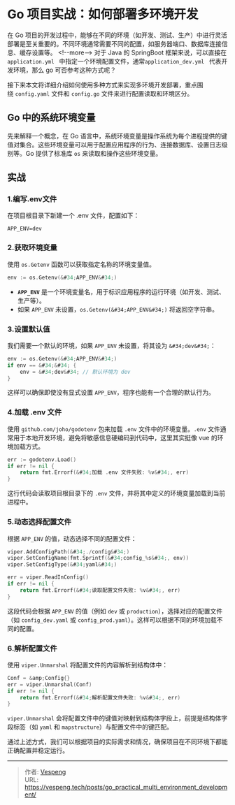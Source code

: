 # Go 项目实战：如何部署多环境开发


在 Go 项目的开发过程中，能够在不同的环境（如开发、测试、生产）中进行灵活部署是至关重要的。不同环境通常需要不同的配置，如服务器端口、数据库连接信息、缓存设置等。
&lt;!--more--&gt;
对于 Java 的 SpringBoot 框架来说，可以直接在 `application.yml ` 中指定一个环境配置文件，通常`application_dev.yml ` 代表开发环境，那么 go 可否参考这种方式呢？

接下来本文将详细介绍如何使用多种方式来实现多环境开发部署，重点围绕 `config.yaml` 文件和 `config.go` 文件来进行配置读取和环境区分。

## Go 中的系统环境变量

先来解释一个概念，在 Go 语言中，系统环境变量是操作系统为每个进程提供的键值对集合。这些环境变量可以用于配置应用程序的行为、连接数据库、设置日志级别等。Go 提供了标准库 `os` 来读取和操作这些环境变量。

## 实战

### 1.编写.env文件

在项目根目录下新建一个 .env 文件，配置如下：

```shell
APP_ENV=dev
```

### 2.获取环境变量

使用 `os.Getenv` 函数可以获取指定名称的环境变量值。

```go
env := os.Getenv(&#34;APP_ENV&#34;)
```

- **`APP_ENV`** 是一个环境变量名，用于标识应用程序的运行环境（如开发、测试、生产等）。
- 如果 `APP_ENV` 未设置，`os.Getenv(&#34;APP_ENV&#34;)` 将返回空字符串。

### 3.设置默认值

我们需要一个默认的环境，如果 `APP_ENV` 未设置，将其设为 `&#34;dev&#34;`：

```go
env := os.Getenv(&#34;APP_ENV&#34;)
if env == &#34;&#34; {
    env = &#34;dev&#34; // 默认环境为 dev
}
```

这样可以确保即使没有显式设置 `APP_ENV`，程序也能有一个合理的默认行为。

### 4.加载 .env 文件

使用 `github.com/joho/godotenv` 包来加载 `.env` 文件中的环境变量。`.env` 文件通常用于本地开发环境，避免将敏感信息硬编码到代码中，这里其实挺像 vue 的环境加载方式。

```go
err := godotenv.Load()
if err != nil {
    return fmt.Errorf(&#34;加载 .env 文件失败: %v&#34;, err)
}
```

这行代码会读取项目根目录下的 `.env` 文件，并将其中定义的环境变量加载到当前进程中。

### 5.动态选择配置文件

根据 `APP_ENV` 的值，动态选择不同的配置文件：

```go
viper.AddConfigPath(&#34;./config&#34;)
viper.SetConfigName(fmt.Sprintf(&#34;config_%s&#34;, env))
viper.SetConfigType(&#34;yaml&#34;)

err = viper.ReadInConfig()
if err != nil {
    return fmt.Errorf(&#34;读取配置文件失败: %v&#34;, err)
}
```

这段代码会根据 `APP_ENV` 的值（例如 `dev` 或 `production`），选择对应的配置文件（如 `config_dev.yaml` 或 `config_prod.yaml`）。这样可以根据不同的环境加载不同的配置。

### 6.解析配置文件

使用 `viper.Unmarshal` 将配置文件的内容解析到结构体中：

```go
Conf = &amp;Config{}
err = viper.Unmarshal(Conf)
if err != nil {
    return fmt.Errorf(&#34;解析配置文件失败: %v&#34;, err)
}
```

`viper.Unmarshal` 会将配置文件中的键值对映射到结构体字段上，前提是结构体字段标签（如 `yaml` 和 `mapstructure`）与配置文件中的键匹配。

通过上述方式，我们可以根据项目的实际需求和情况，确保项目在不同环境下都能正确配置并稳定运行。


---

> 作者: [Vespeng](https://github.com/vespeng/)  
> URL: https://vespeng.tech/posts/go_practical_multi_environment_development/  

